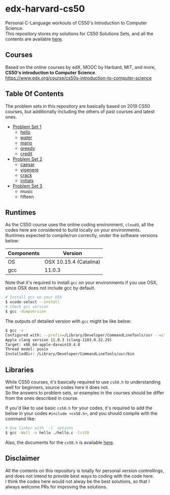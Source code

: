 # edx-harvard-cs50

Personal C-Language workouts of CS50's Introduction to Computer Science.  
This repository stores my solutions for CS50 Solutions Sets, and all the contents are available [here](https://cs50.harvard.edu/x/2019/).  

## Courses

Based on the online courses by edX, MOOC by Harbard, MIT, and more, **CS50's introduction to Computer Science**.  
<https://www.edx.org/course/cs50s-introduction-to-computer-science>

## Table Of Contents

The problem sets in this repository are basically based on 2019 CS50 courses, but additionally including the others of past courses and latest ones.  

- [Problem Set 1](https://github.com/hwakabh/edx-harvard-cs50/tree/master/week1/)
  - [hello](https://github.com/hwakabh/edx-harvard-cs50/tree/master/week1/psets/hello/)
  - [water](https://github.com/hwakabh/edx-harvard-cs50/tree/master/week1/psets/water/)
  - [mario](https://github.com/hwakabh/edx-harvard-cs50/tree/master/week1/psets/mario/)
  - [greedy](https://github.com/hwakabh/edx-harvard-cs50/tree/master/week1/psets/greedy/)
  - [credit](https://github.com/hwakabh/edx-harvard-cs50/tree/master/week1/psets/credit/)
- [Problem Set 2](https://github.com/hwakabh/edx-harvard-cs50/tree/master/week2)
  - [caesar](https://github.com/hwakabh/edx-harvard-cs50/tree/master/week2/psets/caesar)
  - [vigenere](https://github.com/hwakabh/edx-harvard-cs50/tree/master/week2/psets/vigenere)
  - [crack](https://github.com/hwakabh/edx-harvard-cs50/tree/master/week2/psets/crack)
  - [initials](https://github.com/hwakabh/edx-harvard-cs50/tree/master/week2/psets/initials)
- [Problem Set 3](https://github.com/hwakabh/edx-harvard-cs50/tree/master/week3/)
  - music
  - fifteen

## Runtimes

As the CS50 course uses the online coding environment, `cloud9`, all the codes here are considered to build locally on your environments.  
Runtimes expected to compile/run correctly, under the software versions below:  

| Components | Version |
| --- | --- |
| OS | OSX 10.15.4 (Catalina) |
| gcc | 11.0.3 |

Note that it's required to install `gcc` on your environments if you use OSX, since OSX does not include gcc by default.  

```bash
# Install gcc on your OSX
$ xcode-select --install
# Check gcc version
$ gcc -dumpversion
```

The outputs of detailed version with `gcc` might be like below:  

```bash
$ gcc -v
Configured with: --prefix=/Library/Developer/CommandLineTools/usr --with-gxx-include-dir=/Library/Developer/CommandLineTools/SDKs/MacOSX.sdk/usr/include/c++/4.2.1
Apple clang version 11.0.3 (clang-1103.0.32.29)
Target: x86_64-apple-darwin19.4.0
Thread model: posix
InstalledDir: /Library/Developer/CommandLineTools/usr/bin
```

## Libraries

While CS50 courses, it's basically required to use `cs50.h` to understanding well for beginners, source codes here it does not.  
So the answers to problem sets, or examples in the courses should be differ from the ones described in course.  

If you'd like to use basic `cs50.h` for your codes, it's required to add the below in your codes `#include <cs50.h>`, and you should compile with the command like:

```bash
# Use linker with `-l` options
$ gcc -Wall -o hello ./hello.c -lcs50
```

Also, the documents for the `cs50.h` is available [here](https://man.cs50.io/).  

## Disclaimer

All the contents on this repository is totally for personal version controllings, and does not intend to provide best ways to coding with the code here.  
I think the codes here would not alway be the best solutions, so that I always welcome PRs for improving the solutions.  
